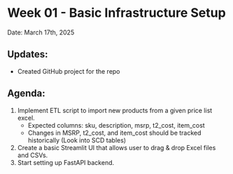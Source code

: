 # Week 01 - Basic Infrastructure Setup

Date: March 17th, 2025

## Updates:
- Created GitHub project for the repo

## Agenda:

1. Implement ETL script to import new products from a given price list excel.
     - Expected columns: sku, description, msrp, t2_cost, item_cost
     - Changes in MSRP, t2_cost, and item_cost should be tracked historically (Look into SCD tables)
2. Create a basic Streamlit UI that allows user to drag & drop Excel files and CSVs. 
3. Start setting up FastAPI backend.

















